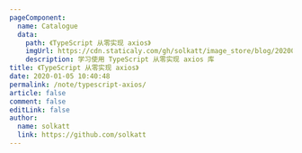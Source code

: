 ```yaml
---
pageComponent:
  name: Catalogue
  data:
    path: 《TypeScript 从零实现 axios》
    imgUrl: https://cdn.staticaly.com/gh/solkatt/image_store/blog/20200105104632.png
    description: 学习使用 TypeScript 从零实现 axios 库
title: 《TypeScript 从零实现 axios》
date: 2020-01-05 10:40:48
permalink: /note/typescript-axios/
article: false
comment: false
editLink: false
author:
  name: solkatt
  link: https://github.com/solkatt
---
```

